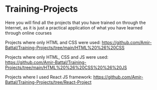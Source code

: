 # Training-Projects
Here you will find all the projects that you have trained on through the Internet, as it is just a practical application of what you have learned through online courses

Projects where only HTML and CSS were used:
https://github.com/Amir-Battal/Training-Projects/tree/main/HTML%20%26%20CSS


Projects where only HTML, CSS and JS were used:
https://github.com/Amir-Battal/Training-Projects/tree/main/HTML%20%26%20CSS%20%26%20JS

Projects where I used React JS framework:
https://github.com/Amir-Battal/Training-Projects/tree/React-Project
